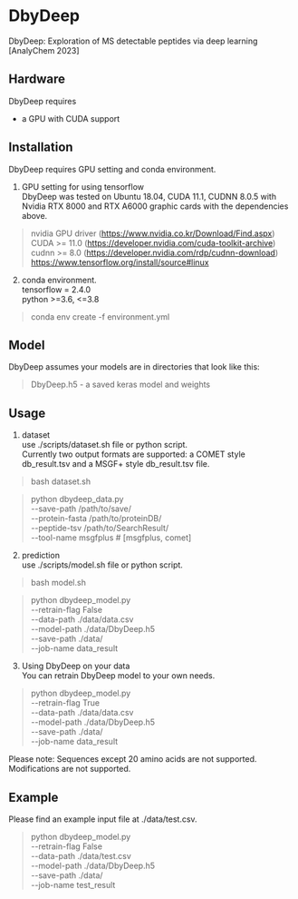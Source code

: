 # DbyDeep
DbyDeep: Exploration of MS detectable peptides via deep learning [AnalyChem 2023]  


## Hardware
DbyDeep requires  
* a GPU with CUDA support


## Installation
DbyDeep requires GPU setting and conda environment.  
1. GPU setting for using tensorflow  
DbyDeep was tested on Ubuntu 18.04, CUDA 11.1, CUDNN 8.0.5 with Nvidia RTX 8000 and RTX A6000 graphic cards with the dependencies above.
> nvidia GPU driver (https://www.nvidia.co.kr/Download/Find.aspx)  
CUDA >= 11.0  (https://developer.nvidia.com/cuda-toolkit-archive)
cudnn >= 8.0  (https://developer.nvidia.com/rdp/cudnn-download)
https://www.tensorflow.org/install/source#linux

2. conda environment.  
tensorflow = 2.4.0  
python >=3.6, <=3.8  
> conda env create -f environment.yml  


## Model
DbyDeep assumes your models are in directories that look like this:
> DbyDeep.h5 - a saved keras model and weights  


## Usage
1. dataset  
use ./scripts/dataset.sh file or python script.  
Currently two output formats are supported: a COMET style db_result.tsv and a MSGF+ style db_result.tsv file.
> bash dataset.sh  

> python dbydeep_data.py \
    --save-path /path/to/save/ \
    --protein-fasta /path/to/proteinDB/ \
    --peptide-tsv /path/to/SearchResult/ \
    --tool-name msgfplus  # [msgfplus, comet]

2. prediction  
use ./scripts/model.sh file or python script.  
> bash model.sh

> python dbydeep_model.py \
    --retrain-flag False \
    --data-path ./data/data.csv \
    --model-path ./data/DbyDeep.h5 \
    --save-path ./data/ \
    --job-name data_result

3. Using DbyDeep on your data  
You can retrain DbyDeep model to your own needs.  
> python dbydeep_model.py \
    --retrain-flag True \
    --data-path ./data/data.csv \
    --model-path ./data/DbyDeep.h5 \
    --save-path ./data/ \
    --job-name data_result

Please note: Sequences except 20 amino acids are not supported. Modifications are not supported.  


## Example
Please find an example input file at ./data/test.csv.

> python dbydeep_model.py \
    --retrain-flag False \
    --data-path ./data/test.csv \
    --model-path ./data/DbyDeep.h5 \
    --save-path ./data/ \
    --job-name test_result